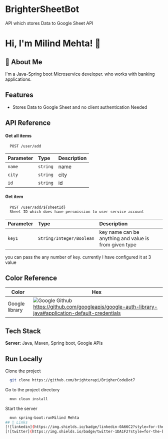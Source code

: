 # BrighterSheetBot
API which stores Data to Google Sheet API

# Hi, I'm Milind Mehta! 👋


## 🚀 About Me
I'm a Java-Spring boot Microservice developer. who works with banking applications.



## Features

- Stores Data to Google Sheet and no client authentication Needed

## API Reference

#### Get all items

```http
  POST /user/add
```

| Parameter | Type     | Description                |
| :-------- | :------- | :------------------------- |
| `name` | `string` | name |
| `city` | `string` | city |
| `id` | `string` | id |

#### Get item

```http
  POST /user/add/${sheetId}
  Sheet ID which does have persmission to user service account
```

| Parameter | Type     | Description                       |
| :-------- | :------- | :-------------------------------- |
| `key1` | `String/Integer/Boolean` |  key name can be anything  and value is from given type|

you can pass the any number of key. currently I have configured it at 3 value

## Color Reference

| Color             | Hex                                                                |
| ----------------- | ------------------------------------------------------------------ |
| Google library | ![Google Github](https://github.com/googleapis/google-auth-library-java#application-default-credentials) https://github.com/googleapis/google-auth-library-java#application-default-credentials|


## Tech Stack
**Server:** Java, Maven, Spring boot, Google APIs

## Run Locally

Clone the project

```bash
  git clone https://github.com/brighterapi/BrigherCodeBot7
```

Go to the project directory

```bash
  mvn clean install
```

Start the server

```bash
  mvn spring-boot:runMilind Mehta
## 🔗 Links
[![linkedin](https://img.shields.io/badge/linkedin-0A66C2?style=for-the-badge&logo=linkedin&logoColor=white)](https://www.linkedin.com/in/milindmehtamca/)
[![twitter](https://img.shields.io/badge/twitter-1DA1F2?style=for-the-badge&logo=twitter&logoColor=white)](https://twitter.com/milindmehtamca)

